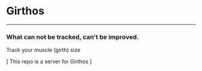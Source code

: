 # Girthos

---

### What can not be tracked, can't be improved.

Track your muscle (girth) size

[ This repo is a server for Girthos ]
